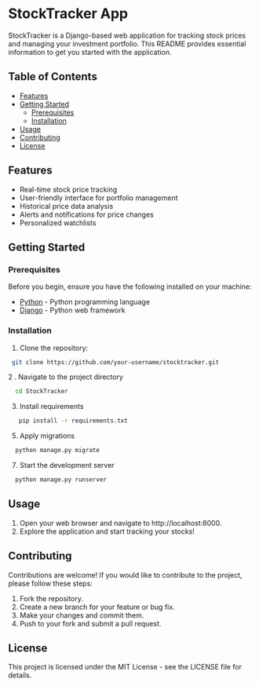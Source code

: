 # StockTracker App

StockTracker is a Django-based web application for tracking stock prices and managing your investment portfolio. This README provides essential information to get you started with the application.

## Table of Contents

- [Features](#features)
- [Getting Started](#getting-started)
  - [Prerequisites](#prerequisites)
  - [Installation](#installation)
- [Usage](#usage)
- [Contributing](#contributing)
- [License](#license)

## Features

- Real-time stock price tracking
- User-friendly interface for portfolio management
- Historical price data analysis
- Alerts and notifications for price changes
- Personalized watchlists

## Getting Started

### Prerequisites

Before you begin, ensure you have the following installed on your machine:

- [Python](https://www.python.org/) - Python programming language
- [Django](https://www.djangoproject.com/) - Python web framework

### Installation

1. Clone the repository:

  ```bash
   git clone https://github.com/your-username/stocktracker.git
  ```

2 . Navigate to the project directory

  ```bash
    cd StockTracker
  ```

3. Install requirements

  ```bash
     pip install -r requirements.txt
  ```

5. Apply migrations

  ```bash
    python manage.py migrate
  ```

7. Start the development server
  
  ```bash
    python manage.py runserver
  ```

## Usage
1. Open your web browser and navigate to http://localhost:8000.
2. Explore the application and start tracking your stocks!

## Contributing
Contributions are welcome! If you would like to contribute to the project, please follow these steps:

1. Fork the repository.
2. Create a new branch for your feature or bug fix.
3. Make your changes and commit them.
4. Push to your fork and submit a pull request.

## License
This project is licensed under the MIT License - see the LICENSE file for details.
